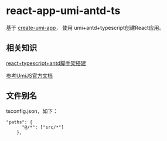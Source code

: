 # react-app-umi-antd-ts
基于 [create-umi-app](https://umijs.org/zh/guide/create-umi-app.html)， 使用 umi+antd+typescript创建React应用。

## 相关知识
[react+typescript+antd脚手架搭建](https://github.com/zqinmiao/blog/issues/7)

[参考UmiJS官方文档](https://umijs.org/zh/)


## 文件别名
tsconfig.json，如下：

```
"paths": {
      "@/*": ["src/*"]
    },
```

